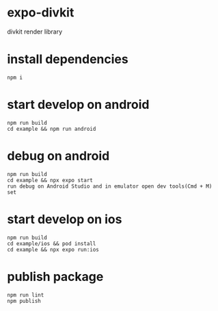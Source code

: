 # expo-divkit

divkit render library

# install dependencies

```
npm i
```

# start develop on android

```
npm run build
cd example && npm run android
```

# debug on android

```
npm run build
cd example && npx expo start
run debug on Android Studio and in emulator open dev tools(Cmd + M) set
```

# start develop on ios

```
npm run build
cd example/ios && pod install
cd example && npx expo run:ios
```

# publish package
```
npm run lint
npm publish


```